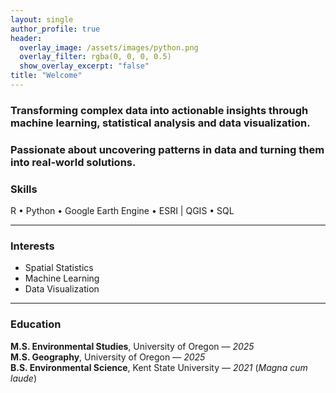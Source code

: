 ```yaml
---
layout: single
author_profile: true
header:
  overlay_image: /assets/images/python.png
  overlay_filter: rgba(0, 0, 0, 0.5)
  show_overlay_excerpt: "false"
title: "Welcome"
---
```

### Transforming complex data into actionable insights through machine learning, statistical analysis and data visualization.

### Passionate about uncovering patterns in data and turning them into real-world solutions.

### Skills
R • Python • Google Earth Engine • ESRI | QGIS • SQL  

---
### Interests
- Spatial Statistics  
- Machine Learning  
- Data Visualization  

---
### Education
**M.S. Environmental Studies**, University of Oregon — *2025*  
**M.S. Geography**, University of Oregon — *2025*  
**B.S. Environmental Science**, Kent State University — *2021* (*Magna cum laude*)
